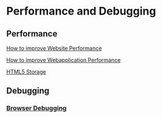 # Performance and Debugging


## Performance

[How to improve Website Performance](Web/Website_Performance.md)

[How to improve Webapplication Performance](Web/Webapplication_Performance.md)

[HTML5 Storage](Web/html5_storage.md)

## Debugging

### [Browser Debugging](Debugging/browser.md)

